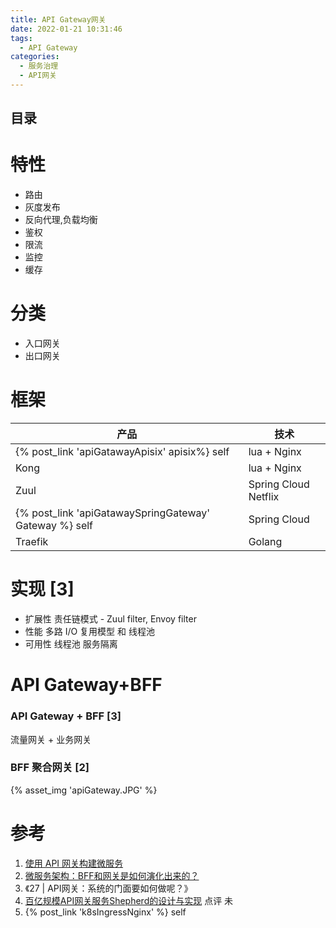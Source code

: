 ```yaml
---
title: API Gateway网关
date: 2022-01-21 10:31:46
tags:
  - API Gateway
categories: 
  - 服务治理
  - API网关    
---
```


<p></p>
<!-- more -->

## 目录
<!-- toc -->

# 特性
+ 路由
+ 灰度发布
+ 反向代理,负载均衡
+ 鉴权
+ 限流
+ 监控
+ 缓存

# 分类
+ 入口网关 
+ 出口网关


 
 
# 框架


| 产品    | 技术                 |
| ------- | -------------------- |
| {% post_link  'apiGatawayApisix'  apisix%} self | lua + Nginx          |
| Kong    | lua + Nginx          |
| Zuul    | Spring Cloud Netflix |
| {% post_link  'apiGatawaySpringGateway' Gateway %} self | Spring Cloud         |
| Traefik | Golang               |

# 实现 [3]
+ 扩展性
   责任链模式 - Zuul filter, Envoy filter
+  性能
  多路 I/O 复用模型  和  线程池
+ 可用性 
  线程池  服务隔离

# API Gateway+BFF 
### API Gateway + BFF [3]
流量网关 + 业务网关

### BFF 聚合网关 [2]
{% asset_img  'apiGateway.JPG' %}

# 参考
1. [使用 API 网关构建微服务](https://www.infoq.cn/article/construct-micro-service-using-api-gateway/)
2. [微服务架构：BFF和网关是如何演化出来的？](https://juejin.cn/post/6844903806208049159)
3. 《27 | API网关：系统的门面要如何做呢？》
100. [百亿规模API网关服务Shepherd的设计与实现](https://tech.meituan.com/2021/05/20/shepherd-api-gateway.html) 点评 未
101. {% post_link 'k8sIngressNginx' %} self

